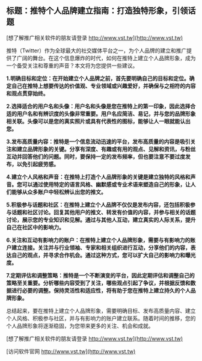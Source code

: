## **标题：推特个人品牌建立指南：打造独特形象，引领话题**

[想了解推广相关软件的朋友请登录 http://www.vst.tw](http://www.vst.tw)

推特（Twitter）作为全球最大的社交媒体平台之一，为个人品牌的建立和推广提供了广阔的舞台。在这个信息爆炸的时代，如何在推特上建立个人品牌形象，成为一个备受关注和尊重的声音？本文将为您提供一些建议。

**1.明确目标和定位：在开始建立个人品牌之前，首先要明确自己的目标和定位。确定自己在推特上想要传达的价值观、专业领域或兴趣爱好，并确保与之相符的内容和观点贯穿始终。**

**2.选择适合的用户名和头像：用户名和头像是您在推特上的第一印象，因此选择合适的用户名和有辨识度的头像非常重要。用户名应简洁、易记，并与您的品牌形象相关联。头像可以是您的真实照片或具有代表性的图标，能够让人一眼就能认出您。**

**3.发布高质量内容：推特是一个信息流动迅速的平台，发布高质量的内容是吸引关注和建立品牌形象的关键。分享有深度、有趣或有用的观点、见解和资讯，与粉丝互动并回答他们的问题。同时，要保持一定的发布频率，但也要注意不要过度发布，以免引起疲劳感。**

**4.建立个人风格和声音：在推特上打造个人品牌形象的关键是建立独特的风格和声音。您可以通过使用特定的语言风格、幽默感或专业术语来塑造自己的形象，让人们能够从众多账户中轻松辨认出您的推文。**

**5.积极参与话题和社区：在推特上建立个人品牌不仅仅是发布内容，还包括积极参与话题和社区讨论。回复其他用户的推文、转发有价值的内容，并参与相关的话题讨论，展示您的专业知识和见解。通过与其他人互动，建立真实的人际关系，提升自己在社区中的影响力。**

**6.关注和互动有影响力的账户：在推特上建立个人品牌形象，需要与有影响力的账户建立连接。关注并与行业领袖、专家和相关组织进行互动，分享他们的内容，表达自己的观点，并寻求合作机会。通过这种方式，您可以扩大自己的影响力和曝光度。**

**7.定期评估和调整策略：推特是一个不断演变的平台，因此定期评估和调整自己的策略至关重要。分析哪些内容受到了关注，哪些观点引起了争议，并根据反馈和数据进行必要的调整。保持灵活性和适应性，将有助于您在推特上建立持久的个人品牌形象。**

总结起来，要在推特上建立个人品牌形象，需要明确目标、发布高质量内容、建立个人风格、积极参与社区，并与有影响力的账户建立联系。随着时间的推移，您的个人品牌形象将逐渐稳固，为您带来更多的关注、机会和成就。

[想了解推广相关软件的朋友请登录 http://www.vst.tw](http://www.vst.tw)


[访问软件官网 http://www.vst.tw](http://www.vst.tw)
